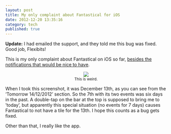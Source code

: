 ```yaml
---
layout: post
title: My only complaint about Fantastical for iOS
date: 2012-12-20 13:35:16
category: tech
published: true
---
```

**Update:** I had emailed the support, and they told me this bug was fixed. Good job, Flexibits!

This is my only complaint about Fantastical on iOS so far, [besides the notifications that would be nice to have](http://www.leancrew.com/all-this/2012/12/the-fantastical-experiment-is-over/).

<p style="text-align: center;"><a href="https://blog.timmschoof.com/images/fcal.jpg"><img src="https://blog.timmschoof.com/images/fcal.jpg"/></a><br/><small>This is weird.</small></p>

When I took this screenshot, it was December 13th, as you can see from the ‘Tomorrow 14/12/2012’ section. So the 7th with its two events was six days in the past. A double-tap on the bar at the top is supposed to bring me to ’today’, but apparently this special situation (no events for 7 days) causes Fantastical to not have a tile for the 13th.  I hope this counts as a bug gets fixed.

Other than that, I really like the app.